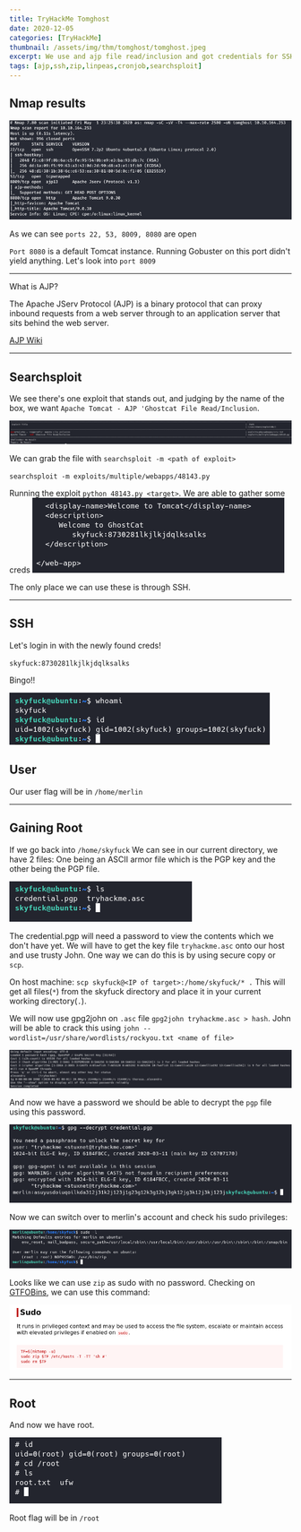 ```yaml
---
title: TryHackMe Tomghost
date: 2020-12-05
categories: [TryHackMe]
thumbnail: /assets/img/thm/tomghost/tomghost.jpeg
excerpt: We use and ajp file read/inclusion and got credentials for SSH and decrypt a pgp file to gain access to another user. PrivEsc was to zip.  
tags: [ajp,ssh,zip,linpeas,cronjob,searchsploit]
---
```


## Nmap results

![nmap](/assets/img/thm/tomghost/nmap.png)

As we can see `ports 22, 53, 8009, 8080` are open

`Port 8080` is a default Tomcat instance. Running Gobuster on this port didn't yield anything. Let's look into `port 8009`

---

What is AJP?

The Apache JServ Protocol (AJP) is a binary protocol that can proxy inbound requests from a web server through to an application server that sits behind the web server.

[AJP Wiki](https://en.wikipedia.org/wiki/Apache_JServ_Protocol)

---

## Searchsploit

We see there's one exploit that stands out, and judging by the name of the box, we want 
`Apache Tomcat - AJP 'Ghostcat File Read/Inclusion`.

![exploitdb](/assets/img/thm/tomghost/exploitdb.png)

We can grab the file with `searchsploit -m <path of exploit>`

`searchsploit -m exploits/multiple/webapps/48143.py`

Running the exploit `python 48143.py <target>`.
We are able to gather some creds
![creds](/assets/img/thm/tomghost/sshcreds.png)

The only place we can use these is through SSH.

---

## SSH
Let's login in with the newly found creds!

`skyfuck:8730281lkjlkjdqlksalks`

Bingo!!

![user](/assets/img/thm/tomghost/user.png)

## User

Our user flag will be in `/home/merlin`

---

## Gaining Root

If we go back into `/home/skyfuck` We can see in our current directory, we have 2 files: One being an ASCII armor file which is the PGP key and the other being the PGP file.

![credential](/assets/img/thm/tomghost/credential.png)

The credential.pgp will need a password to view the contents which we don't have yet. We will have to get the key file `tryhackme.asc` onto our host and use trusty John. One way we can do this is by using secure copy or `scp`.

On host machine:
`scp skyfuck@<IP of target>:/home/skyfuck/* .`
This will get all files(`*`) from the skyfuck directory and place it in your current working directory(`.`).

We will now use gpg2john on `.asc` file `gpg2john tryhackme.asc > hash`.
John will be able to crack this using `john --wordlist=/usr/share/wordlists/rockyou.txt <name of file>`

![cracked](/assets/img/thm/tomghost/crack.png)

And now we have a password we should be able to decrypt the `pgp` file using this password.

![decrypt](/assets/img/thm/tomghost/decrypt.png)

Now we can switch over to merlin's account and check his sudo privileges:

![privileges](/assets/img/thm/tomghost/privs.png)

Looks like we can use `zip` as sudo with no password. Checking on [GTFOBins](https://gtfobins.github.io/gtfobins/zip/#sudo), we can use this command:

![zip](/assets/img/thm/tomghost/zip.png)

---

## Root

And now we have root.

![root](/assets/img/thm/tomghost/root.png)

Root flag will be in `/root`
